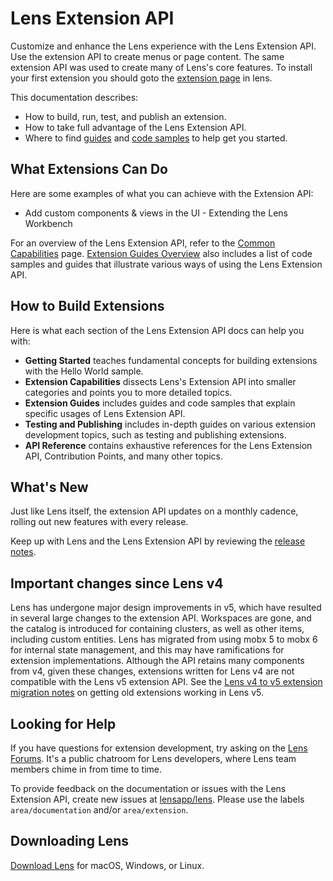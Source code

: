 # Lens Extension API

Customize and enhance the Lens experience with the Lens Extension API.
Use the extension API to create menus or page content.
The same extension API was used to create many of Lens's core features.
To install your first extension you should goto the [extension page](lens://app/extensions) in lens.

This documentation describes:

- How to build, run, test, and publish an extension.
- How to take full advantage of the Lens Extension API.
- Where to find [guides](extensions/guides/README.md) and [code samples](https://github.com/lensapp/lens-extension-samples) to help get you started.

## What Extensions Can Do

Here are some examples of what you can achieve with the Extension API:

- Add custom components & views in the UI - Extending the Lens Workbench

For an overview of the Lens Extension API, refer to the [Common Capabilities](extensions/capabilities/common-capabilities.md) page. [Extension Guides Overview](extensions/guides/README.md) also includes a list of code samples and guides that illustrate various ways of using the Lens Extension API.

## How to Build Extensions

Here is what each section of the Lens Extension API docs can help you with:

- **Getting Started** teaches fundamental concepts for building extensions with the Hello World sample.
- **Extension Capabilities** dissects Lens's Extension API into smaller categories and points you to more detailed topics.
- **Extension Guides** includes guides and code samples that explain specific usages of Lens Extension API.
- **Testing and Publishing** includes in-depth guides on various extension development topics, such as testing and publishing extensions.
- **API Reference** contains exhaustive references for the Lens Extension API, Contribution Points, and many other topics.

## What's New

Just like Lens itself, the extension API updates on a monthly cadence, rolling out new features with every release.

Keep up with Lens and the Lens Extension API by reviewing the [release notes](https://github.com/Open-Lens/app/releases).

## Important changes since Lens v4

Lens has undergone major design improvements in v5, which have resulted in several large changes to the extension API.
Workspaces are gone, and the catalog is introduced for containing clusters, as well as other items, including custom entities.
Lens has migrated from using mobx 5 to mobx 6 for internal state management, and this may have ramifications for extension implementations.
Although the API retains many components from v4, given these changes, extensions written for Lens v4 are not compatible with the Lens v5 extension API.
See the [Lens v4 to v5 extension migration notes](extensions/extension-migration.md) on getting old extensions working in Lens v5.

## Looking for Help

If you have questions for extension development, try asking on the [Lens Forums](http://forums.k8slens.dev/). It's a public chatroom for Lens developers, where Lens team members chime in from time to time.

To provide feedback on the documentation or issues with the Lens Extension API, create new issues at [lensapp/lens](https://github.com/Open-Lens/app/issues). Please use the labels `area/documentation` and/or `area/extension`.

## Downloading Lens

[Download Lens](https://k8slens.dev/) for macOS, Windows, or Linux.
